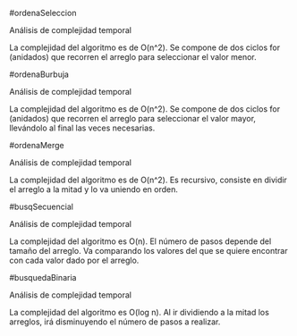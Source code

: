 #ordenaSeleccion

Análisis de complejidad temporal

La complejidad del algoritmo es de O(n^2).
Se compone de dos ciclos for (anidados) que recorren el arreglo para seleccionar el valor menor.  

#ordenaBurbuja

Análisis de complejidad temporal

La complejidad del algoritmo es de O(n^2).
Se compone de dos ciclos for (anidados) que recorren el arreglo para seleccionar el valor mayor, llevándolo al final las veces necesarias.  


#ordenaMerge

Análisis de complejidad temporal

La complejidad del algoritmo es de O(n^2).
Es recursivo, consiste en dividir el arreglo a la mitad y lo va uniendo en orden.

#busqSecuencial

Análisis de complejidad temporal

La complejidad del algoritmo es O(n). 
El número de pasos depende del tamaño del arreglo. Va comparando los valores del que se quiere encontrar con cada valor dado por el arreglo.  

#busquedaBinaria

Análisis de complejidad temporal

La complejidad del algoritmo es O(log n).
Al ir dividiendo a la mitad los arreglos, irá disminuyendo el número de pasos a realizar.